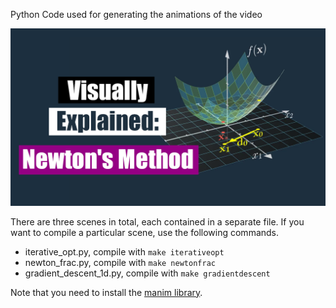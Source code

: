 Python Code used for generating the animations of the video


[![Youtube Video](./thumbnail.png)](https://www.youtube.com/embed/W7S94pq5Xuo)


There are three scenes in total, each contained in a separate file. If you want to compile a particular scene, use the following commands.
- iterative_opt.py, compile with `make iterativeopt`
- newton_frac.py, compile with `make newtonfrac`
- gradient_descent_1d.py, compile with `make gradientdescent`


Note that you need to install the  [manim library](https://www.manim.community/).
